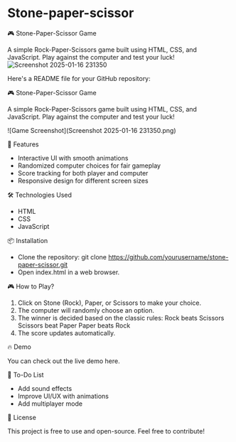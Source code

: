 # Stone-paper-scissor

🎮 Stone-Paper-Scissor Game

A simple Rock-Paper-Scissors game built using HTML, CSS, and JavaScript. Play against the computer and test your luck!
![Screenshot 2025-01-16 231350](https://github.com/user-attachments/assets/ae1b3ee0-3aef-45de-a72e-60070bd5d71a)

Here's a README file for your GitHub repository:

🎮 Stone-Paper-Scissor Game

A simple Rock-Paper-Scissors game built using HTML, CSS, and JavaScript. Play against the computer and test your luck!

![Game Screenshot](Screenshot 2025-01-16 231350.png)

🚀 Features

* Interactive UI with smooth animations
* Randomized computer choices for fair gameplay
* Score tracking for both player and computer
* Responsive design for different screen sizes

🛠️ Technologies Used

* HTML
* CSS
* JavaScript

📦 Installation

* Clone the repository:
  git clone https://github.com/yourusername/stone-paper-scissor.git
* Open index.html in a web browser.

🎮 How to Play?

1. Click on Stone (Rock), Paper, or Scissors to make your choice.
2. The computer will randomly choose an option.
3. The winner is decided based on the classic rules:
   Rock beats Scissors
   Scissors beat Paper
   Paper beats Rock
4. The score updates automatically.

🔥 Demo

You can check out the live demo here.


📝 To-Do List

  - Add sound effects
  - Improve UI/UX with animations
  - Add multiplayer mode

📜 License

This project is free to use and open-source. Feel free to contribute!



